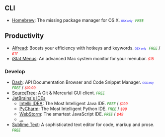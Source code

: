 <style>
    .f {font-size: 0.8em; color: green; display: inline;} .f:before {content: 'FREE'}
    .c {font-size: 0.8em; color: red; display: inline;}
    .o {font-size: 0.6em; color: blue; display: inline; font-style: normal; padding-right: 5px;}.o:before {content: 'OSX only';}
</style>

## CLI
- [Homebrew](http://brew.sh/): The missing package manager for OS X. <i class="o"></i> <i class="f"></i>

## Productivity
- [Alfread](https://www.alfredapp.com/): Boosts your efficiency with hotkeys and keywords. <i class="o"></i> <i class="f"></i> / <i class="c">£17</i>
- [iStat Menus](https://bjango.com/mac/istatmenus/): An advanced Mac system monitor for your menubar. <i class="c">$18</i>

### Develop
- [Dash](https://kapeli.com/dash): API Documentation Browser and Code Snippet Manager. <i class="o"></i> <i class="f"></i> / <i class="c">$19.99</i>
- [SourceTree](https://www.sourcetreeapp.com/): A Git & Mercurial GUI client. <i class="f"></i>
- [JetBrains's IDEs](https://www.jetbrains.com/)
    + [Intellij IDEA](https://www.jetbrains.com/idea): The Most Intelligent Java IDE. <i class="f"></i> / <i class="c">$199</i>
    + [PyCharm](https://www.jetbrains.com/pycharm): The Most Intelligent Python IDE. <i class="f"></i> / <i class="c">$99</i>
    + [WebStorm](https://www.jetbrains.com/webstorm): The smartest JavaScript IDE. <i class="f"></i> / <i class="c">$49</i>
    + [...](https://www.jetbrains.com/products.html)
- [Sublime Text](http://www.sublimetext.com/3): A sophisticated text editor for code, markup and prose. <i class="f"></i>
